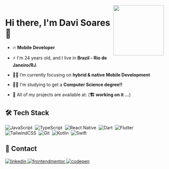 <img align="right" width="160px" src="https://media4.giphy.com/media/v1.Y2lkPTc5MGI3NjExeXQ5ZW1ub2QzZjFlcG5lb2p3MXFhZ2FvaXp4Y3liMWZlaXl6M3Z6aiZlcD12MV9pbnRlcm5hbF9naWZfYnlfaWQmY3Q9Zw/3oz8xD60ymhwF35Xb2/giphy.gif"/>
<h1>Hi there, I'm Davi Soares 👊</h1>

- 🔥 **Mobile Developer**

- ⚡ I'm 24 years old, and I live in **Brazil - Rio de Janeiro/RJ**.

- 👨‍💻 I’m currently focusing on **hybrid & native Mobile Development**

- 👨‍🎓 I'm studying to get a **Computer Science degree!!**

- 🚀 All of my projects are available at: (**🏗️ working on it ...**)

<!--Replace for this link when your website is ready: [myWebsite](https://davisoares-1.dev)-->

<h2 align="left"> 🛠️ Tech Stack </h2>

![JavaScript](https://img.shields.io/badge/-JavaScript-05122A?style=flat&logo=javascript)&nbsp;
![TypeScript](https://img.shields.io/badge/-TypeScript-05122A?style=flat&logo=typescript)&nbsp;
![React Native](https://img.shields.io/badge/-React_Native-05122A?style=flat&logo=react)&nbsp;
![Dart](https://img.shields.io/badge/-Dart-05122A?style=flat&logo=Dart)&nbsp;
![Flutter](https://img.shields.io/badge/-Flutter-05122A?style=flat&logo=Flutter)&nbsp;
![TailwindCSS](https://img.shields.io/badge/-TailwindCSS-05122A?style=flat&logo=tailwindCSS)&nbsp;
![Git](https://img.shields.io/badge/-Git-05122A?style=flat&logo=git)&nbsp;
![Kotlin](https://img.shields.io/badge/-Kotlin-05122A?style=flat&logo=kotlin)&nbsp;
![Swift](https://img.shields.io/badge/-Swift-05122A?style=flat&logo=Swift)&nbsp;

<!-- Adicionar estas Tech somente quando aprender!!-->

<!--
  ![Node.js](https://img.shields.io/badge/-Node.js-05122A?style=flat&logo=node.js)&nbsp;
  ![React](https://img.shields.io/badge/-React-05122A?style=flat&logo=react)&nbsp;
  ![Vue](https://img.shields.io/badge/-Vue.js-05122A?style=flat&logo=vue.js)&nbsp;
  ![Typescript](https://img.shields.io/badge/-Typescript-05122A?style=flat&logo=typescript)&nbsp;
  ![Bootstrap](https://img.shields.io/badge/-Bootstrap-05122A?style=flat&logo=bootstrap)&nbsp;
  ![TailwindCSS](https://img.shields.io/badge/-TailwindCSS-05122A?style=flat&logo=TailwindCss)&nbsp;
  ![MongoDB](https://img.shields.io/badge/-MongoDB-05122A?style=flat&logo=MongoDB)&nbsp;
  ![MySQL](https://img.shields.io/badge/-MySQL-05122A?style=flat&logo=MySQL)&nbsp;
  ![PHP](https://img.shields.io/badge/-PHP-05122A?style=flat&logo=PHP)&nbsp;
-->

<h2  align="left"> 📮 Contact </h2>

<p align="left">
<a href="https://www.linkedin.com/in/davi-soares-a6bb87263/" target="_blank">
  <img align="center" src="https://img.shields.io/badge/-davisoares-05122A?style=flat&logo=linkedin" alt="linkedin"/>
</a>
<a href="https://www.frontendmentor.io/profile/DaviSoares-1" target="_blank">
  <img align="center" src="https://img.shields.io/badge/-davisoares-05122A?style=flat&logo=frontendmentor" alt="frontendmentor"/>
</a>
<a href="https://codepen.io/davisoares-1" target="_blank">
  <img align="center" src="https://img.shields.io/badge/-davisoares-05122A?style=flat&logo=codepen" alt="codepen"/>
</a>
</p>
